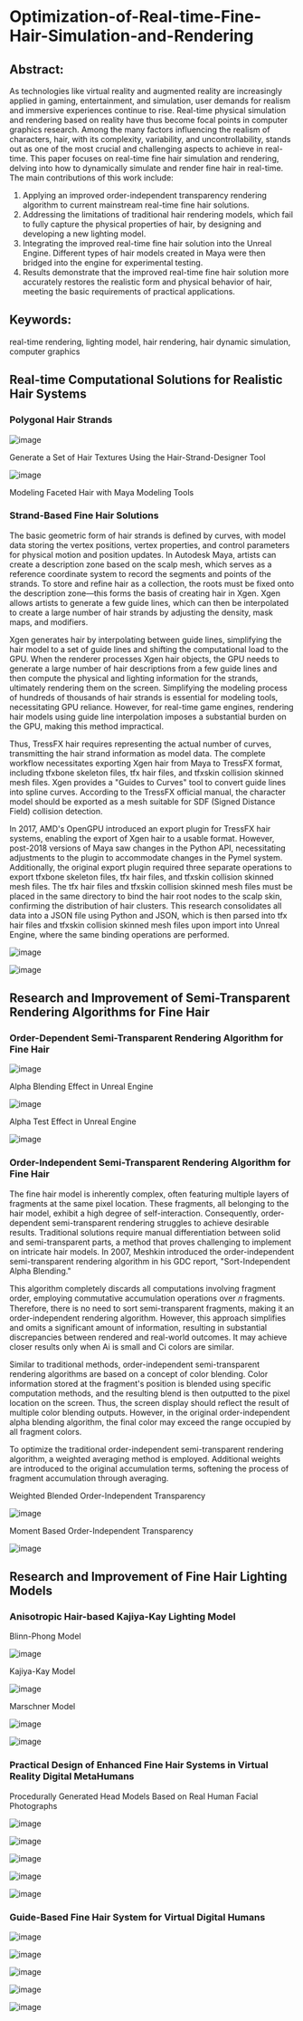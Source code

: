 # Optimization-of-Real-time-Fine-Hair-Simulation-and-Rendering

## Abstract:
  As technologies like virtual reality and augmented reality are increasingly applied in gaming, entertainment, and simulation, user demands for realism and immersive experiences continue to rise. Real-time physical simulation and rendering based on reality have thus become focal points in computer graphics research. Among the many factors influencing the realism of characters, hair, with its complexity, variability, and uncontrollability, stands out as one of the most crucial and challenging aspects to achieve in real-time. This paper focuses on real-time fine hair simulation and rendering, delving into how to dynamically simulate and render fine hair in real-time. The main contributions of this work include:

  1. Applying an improved order-independent transparency rendering algorithm to current mainstream real-time fine hair solutions.
  2. Addressing the limitations of traditional hair rendering models, which fail to fully capture the physical properties of hair, by designing and developing a new lighting model.
  3. Integrating the improved real-time fine hair solution into the Unreal Engine. Different types of hair models created in Maya were then bridged into the engine for experimental testing.
  4. Results demonstrate that the improved real-time fine hair solution more accurately restores the realistic form and physical behavior of hair, meeting the basic requirements of practical applications.

## Keywords: 
  real-time rendering, lighting model, hair rendering, hair dynamic simulation, computer graphics

## Real-time Computational Solutions for Realistic Hair Systems

### Polygonal Hair Strands

  ![image](https://github.com/Arcadia-Liu/Optimization-of-Real-time-Fine-Hair-Simulation-and-Rendering/assets/126369162/2ab9b969-9dcc-4a19-b85d-e24681f837c9)
  
  Generate a Set of Hair Textures Using the Hair-Strand-Designer Tool

  ![image](https://github.com/Arcadia-Liu/Optimization-of-Real-time-Fine-Hair-Simulation-and-Rendering/assets/126369162/d8a4e8c2-11e1-426e-ad2f-67fde814bfac)

  Modeling Faceted Hair with Maya Modeling Tools

### Strand-Based Fine Hair Solutions

  The basic geometric form of hair strands is defined by curves, with model data storing the vertex positions, vertex properties, and control parameters for physical motion and position updates. In Autodesk Maya, artists can create a description zone based on the scalp mesh, which serves as a reference coordinate system to record the segments and points of the strands. To store and refine hair as a collection, the roots must be fixed onto the description zone—this forms the basis of creating hair in Xgen. Xgen allows artists to generate a few guide lines, which can then be interpolated to create a large number of hair strands by adjusting the density, mask maps, and modifiers.

  Xgen generates hair by interpolating between guide lines, simplifying the hair model to a set of guide lines and shifting the computational load to the GPU. When the renderer processes Xgen hair objects, the GPU needs to generate a large number of hair descriptions from a few guide lines and then compute the physical and lighting information for the strands, ultimately rendering them on the screen. Simplifying the modeling process of hundreds of thousands of hair strands is essential for modeling tools, necessitating GPU reliance. However, for real-time game engines, rendering hair models using guide line interpolation imposes a substantial burden on the GPU, making this method impractical.

  Thus, TressFX hair requires representing the actual number of curves, transmitting the hair strand information as model data. The complete workflow necessitates exporting Xgen hair from Maya to TressFX format, including tfxbone skeleton files, tfx hair files, and tfxskin collision skinned mesh files. Xgen provides a "Guides to Curves" tool to convert guide lines into spline curves. According to the TressFX official manual, the character model should be exported as a mesh suitable for SDF (Signed Distance Field) collision detection.

  In 2017, AMD's OpenGPU introduced an export plugin for TressFX hair systems, enabling the export of Xgen hair to a usable format. However, post-2018 versions of Maya saw changes in the Python API, necessitating adjustments to the plugin to accommodate changes in the Pymel system. Additionally, the original export plugin required three separate operations to export tfxbone skeleton files, tfx hair files, and tfxskin collision skinned mesh files. The tfx hair files and tfxskin collision skinned mesh files must be placed in the same directory to bind the hair root nodes to the scalp skin, confirming the distribution of hair clusters. This research consolidates all data into a JSON file using Python and JSON, which is then parsed into tfx hair files and tfxskin collision skinned mesh files upon import into Unreal Engine, where the same binding operations are performed.

  ![image](https://github.com/Arcadia-Liu/Optimization-of-Real-time-Fine-Hair-Simulation-and-Rendering/assets/126369162/045da08a-7109-4b5e-8f53-6c32354a82c2)

  ![image](https://github.com/Arcadia-Liu/Optimization-of-Real-time-Fine-Hair-Simulation-and-Rendering/assets/126369162/0322a6f4-5b29-4fda-aefa-372622df6cf6)

## Research and Improvement of Semi-Transparent Rendering Algorithms for Fine Hair

### Order-Dependent Semi-Transparent Rendering Algorithm for Fine Hair

  ![image](https://github.com/Arcadia-Liu/Optimization-of-Real-time-Fine-Hair-Simulation-and-Rendering/assets/126369162/320c2b85-975c-4fb0-a3c9-792c04a2c4fa)

  Alpha Blending Effect in Unreal Engine

  ![image](https://github.com/Arcadia-Liu/Optimization-of-Real-time-Fine-Hair-Simulation-and-Rendering/assets/126369162/449b5e41-0149-4bfc-acb6-bf6256600d45)

  Alpha Test Effect in Unreal Engine

  ![image](https://github.com/Arcadia-Liu/Optimization-of-Real-time-Fine-Hair-Simulation-and-Rendering/assets/126369162/3ffe92bf-241d-4d90-abca-ae47c3acf896)

### Order-Independent Semi-Transparent Rendering Algorithm for Fine Hair

  The fine hair model is inherently complex, often featuring multiple layers of fragments at the same pixel location. These fragments, all belonging to the hair model, exhibit a high degree of self-interaction. Consequently, order-dependent semi-transparent rendering struggles to achieve desirable results. Traditional solutions require manual differentiation between solid and semi-transparent parts, a method that proves challenging to implement on intricate hair models. In 2007, Meshkin introduced the order-independent semi-transparent rendering algorithm in his GDC report, "Sort-Independent Alpha Blending."

  This algorithm completely discards all computations involving fragment order, employing commutative accumulation operations over 𝑛 fragments. Therefore, there is no need to sort semi-transparent fragments, making it an order-independent rendering algorithm. However, this approach simplifies and omits a significant amount of information, resulting in substantial discrepancies between rendered and real-world outcomes. It may achieve closer results only when Ai is small and Ci colors are similar.

  Similar to traditional methods, order-independent semi-transparent rendering algorithms are based on a concept of color blending. Color information stored at the fragment's position is blended using specific computation methods, and the resulting blend is then outputted to the pixel location on the screen. Thus, the screen display should reflect the result of multiple color blending outputs. However, in the original order-independent alpha blending algorithm, the final color may exceed the range occupied by all fragment colors.

  To optimize the traditional order-independent semi-transparent rendering algorithm, a weighted averaging method is employed. Additional weights are introduced to the original accumulation terms, softening the process of fragment accumulation through averaging.

  Weighted Blended Order-Independent Transparency

  ![image](https://github.com/Arcadia-Liu/Optimization-of-Real-time-Fine-Hair-Simulation-and-Rendering/assets/126369162/08f07d7f-af8b-45d4-a410-97ee18e42647)

  Moment Based Order-Independent Transparency

  ![image](https://github.com/Arcadia-Liu/Optimization-of-Real-time-Fine-Hair-Simulation-and-Rendering/assets/126369162/d35569d1-250d-41fd-88ea-9036206752d5)


## Research and Improvement of Fine Hair Lighting Models

### Anisotropic Hair-based Kajiya-Kay Lighting Model

  Blinn-Phong Model
  
  ![image](https://github.com/Arcadia-Liu/Optimization-of-Real-time-Fine-Hair-Simulation-and-Rendering/assets/126369162/2152780d-6013-45cc-9a4c-b960e42e993f)

  Kajiya-Kay Model

  ![image](https://github.com/Arcadia-Liu/Optimization-of-Real-time-Fine-Hair-Simulation-and-Rendering/assets/126369162/38aeb54a-be98-4b83-b3cc-a303c04752c7)

  Marschner Model

  ![image](https://github.com/Arcadia-Liu/Optimization-of-Real-time-Fine-Hair-Simulation-and-Rendering/assets/126369162/3aafabd1-7616-4560-aa54-e08714537f14)

  ![image](https://github.com/Arcadia-Liu/Optimization-of-Real-time-Fine-Hair-Simulation-and-Rendering/assets/126369162/949fd7f3-2810-468c-9b91-d64b6ef12325)

### Practical Design of Enhanced Fine Hair Systems in Virtual Reality Digital MetaHumans

  Procedurally Generated Head Models Based on Real Human Facial Photographs
  
  ![image](https://github.com/Arcadia-Liu/Optimization-of-Real-time-Fine-Hair-Simulation-and-Rendering/assets/126369162/43cd7ed5-e539-4183-8579-249281aed51e)

  ![image](https://github.com/Arcadia-Liu/Optimization-of-Real-time-Fine-Hair-Simulation-and-Rendering/assets/126369162/a43994b4-8f66-4092-a099-299d993328c5)

  ![image](https://github.com/Arcadia-Liu/Optimization-of-Real-time-Fine-Hair-Simulation-and-Rendering/assets/126369162/c137d131-6abe-4dec-8d7b-c5847b2c194f)

  ![image](https://github.com/Arcadia-Liu/Optimization-of-Real-time-Fine-Hair-Simulation-and-Rendering/assets/126369162/547b8f8d-48c6-41f0-bd1a-697f4ac08d32)

  ![image](https://github.com/Arcadia-Liu/Optimization-of-Real-time-Fine-Hair-Simulation-and-Rendering/assets/126369162/df8a6312-2c6a-4243-a4e5-341fae1f61ab)

### Guide-Based Fine Hair System for Virtual Digital Humans

  ![image](https://github.com/Arcadia-Liu/Optimization-of-Real-time-Fine-Hair-Simulation-and-Rendering/assets/126369162/471066b1-2949-482d-b852-e940b70ed831)

  ![image](https://github.com/Arcadia-Liu/Optimization-of-Real-time-Fine-Hair-Simulation-and-Rendering/assets/126369162/6766214c-720d-4eec-85a4-8f5958e4a594)

  ![image](https://github.com/Arcadia-Liu/Optimization-of-Real-time-Fine-Hair-Simulation-and-Rendering/assets/126369162/3721d21d-b36c-4ac9-af25-1f1d9c02081e)

  ![image](https://github.com/Arcadia-Liu/Optimization-of-Real-time-Fine-Hair-Simulation-and-Rendering/assets/126369162/09a2d534-e30b-4f69-a5e9-5fad62599863)

  ![image](https://github.com/Arcadia-Liu/Optimization-of-Real-time-Fine-Hair-Simulation-and-Rendering/assets/126369162/37784e1f-fdb5-41cc-88b4-6012b38f0aa8)


















  



